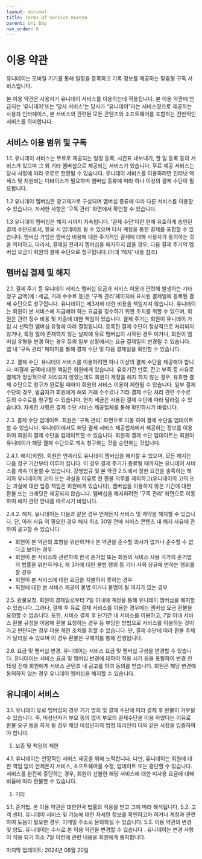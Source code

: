 ```yaml
---
layout: minimal
title: Terms Of Service Korean
parent: Uni Day
nav_order: 6
---
```


# **이용 약관**

유니데이는 모바일 기기를 통해 일정을 등록하고 기록 정보를 제공하는 맞춤형 구독 서비스입니다.

본 이용 약관은 사용자가 유니데이 서비스를 이용하는데 적용됩니다. 본 이용 약관에 언급되는 ‘유니데이’또는 ‘당사 서비스’는 당사가 “유니데이”라는 서비스명으로 제공하는 사용자 인터페이스, 본 서비스와 관련된 모든 콘텐츠와 소프트웨어를 포함하는 전반적인 서비스를 의미합니다.

## 서비스 이용 범위 및 구독

1.1. 유니데이 서비스는 무료로 제공되는 일정 등록, 시간표 내보내기, 할 일 등록 등의 서비스가 있으며 그 외 기타 멤버십으로 제공되는 서비스가 있습니다. 무료 제공 서비스는 당사 사정에 따라 유료로 전환될 수 있습니다. 유니데이 서비스를 이용하려면 인터넷 액세스 및 지원되는 디바이스가 필요하며 멤버십 종류에 따라 하나 이상의 결제 수단이 필요합니다.

1.2 유니데이 멤버십은 광고제거로 구성되며 멤버십 종류에 따라 다른 서비스를 이용할 수 있습니다. 자세한 사항은 ‘구독 관리’ 화면에서 확인할 수 있습니다.

1.3 유니데이 멤버십은 해지 시까지 지속됩니다. ‘결제 수단’이란 현재 유효하게 승인된 결제 수단으로서, 필요 시 업데이트 될 수 있으며 타사 계정을 통한 결제를 포함할 수 있습니다. 멤버십 가입은 멤버십 비용에 대한 주기적인 결제에 대해 사용자가 동의하는 것을 의미하고, 따라서, 결제일 전까지 멤버십을 해지하지 않을 경우, 다음 결제 주기의 멤버십 요금이 회원의 결제 수단으로 청구됩니다.(아래 ‘해지’ 내용 참조)

## 멤버십 결제 및 해지

2.1. 결제 주기 등 유니데이 서비스 멤버십 요금과 서비스 이용과 관련해 발생하는 기타 청구 금액(예 : 세금, 거래 수수료 등)은 ‘구독 관리’페이지에 표시된 결제일에 등록된 결제 수단으로 청구됩니다. 유니데이는 제3자에 대한 비용을 책임지지 않습니다. 유니데이는 회원이 본 서비스에 지급해야 하는 요금을 징수하기 위한 조치를 취할 수 있으며, 회원은 관련 징수 비용 및 지출에 대한 책임이 있습니다. 결제 주기는 회원이 유니데이 가입 시 선택한 멤버십 유형에 따라 결정됩니다. 등록된 결제 수단이 정상적으로 처리되지 않거나, 특정 월에 존재하지 않는 날짜에 유료 멤버십이 시작된 경우 이거나, 회원이 멤버십 유형을 변경 하는 경우 등의 일부 상황에서는 요금 결제일이 변경될 수 있습니다. 앱 내 '구독 관리' 페이지를 통해 결제 수단 및 다음 결제일을 확인할 수 있습니다.

2.2. 결제 수단. 유니데이 서비스를 이용하려면 하나 이상의 결제 수단을 제공해야 합니다. 미결제 금액에 대한 책임은 회원에게 있습니다. 유효기간 만료, 잔고 부족 등 사유로 결제가 정상적으로 처리되지 않았는데도 회원이 계정을 해지 하지 않는 경우, 유효한 결제 수단으로 청구가 완료될 때까지 회원의 서비스 이용이 제한될 수 있습니다. 일부 결제 수단의 경우, 발급자가 회원에게 해외 거래 수수료나 기타 결제 수단 처리 관련 수수료 등의 수수료를 청구할 수 있습니다. 현지 세금은 사용된 결제 수단에 따라 달라질 수 있습니다. 자세한 사항은 결제 수단 서비스 제공업체를 통해 확인하시기 바랍니다.

2.3. 결제 수단 업데이트. 회원은 '구독 관리' 화면으로 이동 하여 결제 수단을 업데이트 할 수 있습니다. 유니데이에서도 해당 결제 서비스 제공업체에서 제공하는 정보를 이용하여 회원의 결제 수단을 업데이트할 수 있습니다. 회원의 결제 수단 업데이트는 회원이 유니데이가 해당 결제 수단으로 계속 청구하는 것을 승인하는 것입니다.

2.4.1. 해지(회원). 회원은 언제라도 유니데이 멤버십을 해지할 수 있으며, 모든 해지는 다음 청구 기간부터 이루어 집니다. 이 경우 결제 주기가 종료될 때까지는 유니데이 서비스를 계속 이용할 수 있습니다. 강행법규 및 본 약관 2.5.에서 정한 요건을 충족하는 해지와 유니데이의 고의 또는 과실을 이유로 한 환불 의무를 제외하고(유니데이의 고의 또는 과실에 대한 입증 책임은 회원에게 있습니다), 멤버십을 이용하지 않은 기간에 대한 환불 또는 크레딧은 제공되지 않습니다. 멤버십을 해지하려면 ‘구독 관리’ 화면으로 이동하여 해지 관련 안내를 따르시기 바랍니다.

2.4.2. 해지. 유니데이는 다음과 같은 경우 언제든지 서비스 및 계약을 해지할 수 있습니다. 단, 아래 사유 외 필요한 경우 해지 최소 30일 전에 서비스 콘텐츠 내 해지 사유에 관하여 공고할 수 있습니다.

- 회원이 본 약관의 조항을 위반하거나 본 약관을 준수할 의사가 없거나 준수할 수 없다고 보이는 경우
- 회원이 본 서비스와 관련하여 한국 준거법 또는 회원의 서비스 사용 국가의 준거법의 법률을 위반하거나, 제 3자에 대한 불법 행위 등 기타 사회 상규에 반하는 행위를 할 경우
- 회원이 본 서비스에 대한 요금을 지불하지 못하는 경우
- 회원에 대한 본 서비스 제공이 불법 이거나 불법이 될 여지가 있는 경우

2.5. 환불요청. 회원이 결제일로부터 7일 이내에 계정을 통해 유니데이 멤버십을 해지할 수 있습니다. 그러나, 결제 후 유료 결제 서비스를 이용한 경우에는 멤버십 요금 환불을 요청할 수 없습니다. 또한, 서비스 결제 후 단기간 내 서비스를 이용하고, 7일 이내 서비스 환불 규정을 이용해 환불 요청하는 경우 등 부당한 방법으로 서비스를 이용하는 것이라고 판단되는 경우 이용 제한 조치를 취할 수 있습니다. 단, 결제 수단에 따라 환불 주체가 달라질 수 있으며 이 경우 환불은 구매처를 통해 진행됩니다.

2.6. 요금 및 멤버십 변경. 유니데이는 서비스 요금 및 멤버십 구성을 변경할 수 있습니다. 유니데이는 서비스 요금 및 멤버십 변경에 대하여 적용 시기 등을 포함하여 변경 전 15일 전에 회원에게 서비스 콘텐츠 내 공고를 하여 동의를 받습니다. 회원은 해당 변경에 동의하지 않는 경우 유니데이 멤버십을 해지할 수 있습니다.

## 유니데이 서비스

3.1. 유니데이 유료 멤버십의 경우 기기 명의 및 결제 수단에 따라 결제 후 환불이 거부될 수 있습니다. 즉, 미성년자가 부모 동의 없이 부모의 결제수단을 이용 하였다는 이유로 환불 요구 등을 하게 될 경우 해당 미성년자의 법정 대리인이 이와 같은 사정을 입증하여야 합니다.

1. 보증 및 책임의 제한

4.1. 유니데이는 안정적인 서비스 제공을 위해 노력합니다. 다만, 유니데이는 회원에 대한 책임 없이 언제든지 서비스, 소프트웨어를 수정, 업데이트 또는 중단할 수 있습니다. 서비스를 완전히 중단하는 경우, 회원이 선불한 해당 서비스에 대한 미사용 요금에 대해 비율에 따라 환불할 수 있습니다.

1. 기타

5.1. 준거법. 본 이용 약관은 대한민국 법률의 적용을 받고 그에 따라 해석됩니다.
5.2. 고객 센터. 유니데이 서비스 및 기능에 대한 자세한 정보를 확인하고자 하거나 계정과 관련하여 도움이 필요한 경우, 이메일 주소로 문의하실 수 있습니다.
5.3. 이용 약관의 변경 및 양도. 유니데이는 수시로 본 이용 약관을 변경할 수 있습니다 . 유니데이는 변경 사항이 적용 되기 최소 7일 이전에 관련 내용을 회원에게 통지합니다.

마지막 업데이트: 2024년 08월 20일
